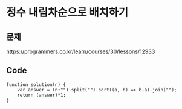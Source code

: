 정수 내림차순으로 배치하기
===

문제
---
https://programmers.co.kr/learn/courses/30/lessons/12933

Code
---
```
function solution(n) {
    var answer = (n+"").split("").sort((a, b) => b-a).join("");
    return (answer)*1;
}
```
